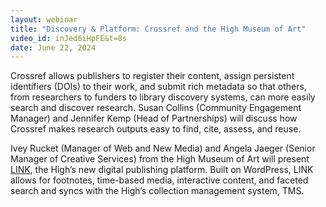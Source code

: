```yaml
---
layout: webinar
title: "Discovery & Platform: Crossref and the High Museum of Art"
video_id: inJed6iHpFE&t=8s
date: June 22, 2024
---
```

Crossref allows publishers to register their content, assign persistent identifiers (DOIs) to their work, and submit rich metadata so that others, from researchers to funders to library discovery systems, can more easily search and discover research. Susan Collins (Community Engagement Manager) and Jennifer Kemp (Head of Partnerships) will discuss how Crossref makes research outputs easy to find, cite, assess, and reuse. 

Ivey Rucket (Manager of Web and New Media) and Angela Jaeger (Senior Manager of Creative Services) from the High Museum of Art will present [LINK](https://high.org/link/), the High’s new digital publishing platform. Built on WordPress, LINK allows for footnotes, time-based media, interactive content, and faceted search and syncs with the High’s collection management system, TMS.
